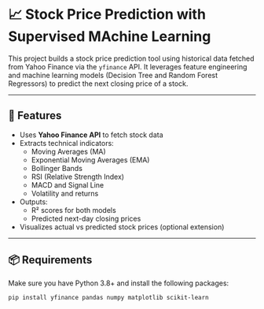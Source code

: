 # 📈 Stock Price Prediction with Supervised MAchine Learning

This project builds a stock price prediction tool using historical data fetched from Yahoo Finance via the `yfinance` API. It leverages feature engineering and machine learning models (Decision Tree and Random Forest Regressors) to predict the next closing price of a stock.

---

## 🚀 Features

- Uses **Yahoo Finance API** to fetch stock data
- Extracts technical indicators:
  - Moving Averages (MA)
  - Exponential Moving Averages (EMA)
  - Bollinger Bands
  - RSI (Relative Strength Index)
  - MACD and Signal Line
  - Volatility and returns
- Outputs:
  - R² scores for both models
  - Predicted next-day closing prices
- Visualizes actual vs predicted stock prices (optional extension)

---

## 📦 Requirements

Make sure you have Python 3.8+ and install the following packages:

```bash
pip install yfinance pandas numpy matplotlib scikit-learn
